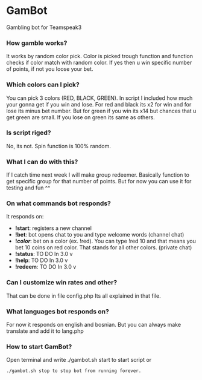 # GamBot
Gambling bot for Teamspeak3

### How gamble works?
It works by random color pick. Color is picked trough function and function checks if color match with random color. If yes then u win specific number of points, if not you loose your bet.

### Which colors can I pick?
You can pick 3 colors (RED, BLACK, GREEN). In script I included how much your gonna get if you win and lose. For red and black its x2 for win and for lose its minus bet number. But for green if you win its x14 but chances that u get green are small. If you lose on green its same as others.

### Is script riged?
No, its not. Spin function is 100% random.

### What I can do with this?
If I catch time next week I will make group redeemer. Basically function to get specific group for that number of points. But for now you can use it for testing and fun ^^

### On what commands bot responds?
It responds on:
* **!start**: registers a new channel
* **!bet**: bot opens chat to you and type welcome words (channel chat)
* **!_color_**: bet on a color (ex. !red). You can type !red 10 and that means you bet 10 coins on red color. That stands for all other colors. (private chat)
* **!status**: TO DO In 3.0 v
* **!help**: TO DO In 3.0 v
* **!redeem**: TO DO In 3.0 v

### Can I customize win rates and other?
That can be done in file config.php
Its all explained in that file.

### What languages bot responds on?
For now it responds on english and bosnian.
But you can always make translate and add it to lang.php

### How to start GamBot?
Open terminal and write ./gambot.sh start to start script or
```bash
./gambot.sh stop to stop bot from running forever.
```
